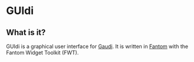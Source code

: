 GUIdi
=====

What is it?
-----------
GUIdi is a graphical user interface for [Gaudi](http://github.com/stpettersens/Gaudi).
It is written in [Fantom](http://www.fantom.org) with the Fantom Widget Toolkit (FWT).
